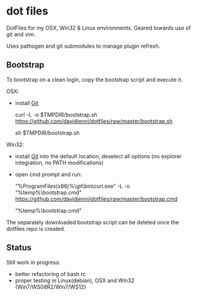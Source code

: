 dot files
=========

DotFiles for my OSX, Win32 & Linux environments. Geared towards use of git and vim.

Uses pathogen and git submodules to manage plugin refresh.

Bootstrap
---------
To bootstrap on a clean login, copy the bootstrap script and execute it.

OSX:
* install [Git](http://git-scm.com/download/mac)

    curl -L -o $TMPDIR/bootstrap.sh https://github.com/davidjenni/dotfiles/raw/master/bootstrap.sh
    
    sh $TMPDIR/bootstrap.sh

Win32:
* install [Git](http://git-scm.com/download/win) into the default location,
  deselect all options (no explorer integration, no PATH modifications)
* open cmd prompt and run:

    "%ProgramFiles(x86)%\git\bin\curl.exe" -L -o "%temp%\bootstrap.cmd" https://github.com/davidjenni/dotfiles/raw/master/bootstrap.cmd
    
    "%temp%\bootstrap.cmd"

The separately downloaded bootstrap script can be deleted once the dotfiles repo is created.

Status
------

Still work in progress:
* better refactoring of bash rc
* proper testing in Linux(debian), OSX and Win32 (Win7/WS08R2/Win7/WS12)
